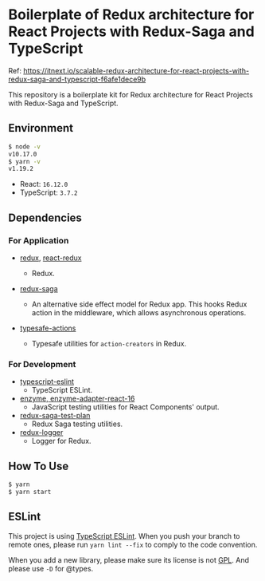 # Boilerplate of Redux architecture for React Projects with Redux-Saga and TypeScript

Ref: https://itnext.io/scalable-redux-architecture-for-react-projects-with-redux-saga-and-typescript-f6afe1dece9b

This repository is a boilerplate kit for Redux architecture for React Projects with Redux-Saga and TypeScript.

## Environment

```bash
$ node -v
v10.17.0
$ yarn -v
v1.19.2
```

- React: `16.12.0`
- TypeScript: `3.7.2`

## Dependencies

### For Application

- [redux](https://github.com/reduxjs/redux), [react-redux](https://github.com/reduxjs/react-redux)
  - Redux.
- [redux-saga](https://github.com/redux-saga/redux-saga)
  - An alternative side effect model for Redux app. This hooks Redux action in the middleware, which allows asynchronous operations.
- [typesafe-actions](https://github.com/piotrwitek/typesafe-actions)

  - Typesafe utilities for `action-creators` in Redux.

### For Development

- [typescript-eslint](https://github.com/typescript-eslint/typescript-eslint)
  - TypeScript ESLint.
- [enzyme, enzyme-adapter-react-16](https://github.com/airbnb/enzyme)
  - JavaScript testing utilities for React Components' output.
- [redux-saga-test-plan](https://github.com/jfairbank/redux-saga-test-plan)
  - Redux Saga testing utilities.
- [redux-logger](https://github.com/LogRocket/redux-logger)
  - Logger for Redux.

## How To Use

```bash
$ yarn
$ yarn start
```

## ESLint

This project is using [TypeScript ESLint](https://github.com/typescript-eslint/typescript-eslint). When you push your branch to remote ones, please run `yarn lint --fix` to comply to the code convention.

When you add a new library, please make sure its license is not [GPL](https://en.wikipedia.org/wiki/GNU_General_Public_License). And please use `-D` for @types.

